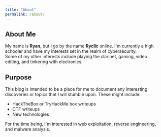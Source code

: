```yaml
---
title: "About"
permalink: /about/
---
```

## About Me ##

My name is **Ryan**, but I go by the name **Ryclic** online. I'm currently a high schooler and have my interests set in the realm of cybersecurity. \
Some of my other interests include playing the clarinet, gaming, video editing, and tinkering with electronics. 

## Purpose ##

This blog is intended to be a place for me to document any interesting discoveries or topics that I will stumble upon. These might include: 
* HackTheBox or TryHackMe box writeups
* CTF writeups
* New technologies 

For the time being, I'm interested in web exploitation, reverse engineering, and malware analysis. 
